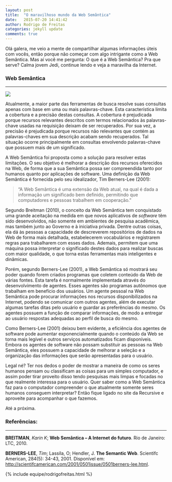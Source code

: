 ```yaml
---
layout: post
title:  "O maravilhoso mundo da Web Semântica"
date:   2015-07-20 14:41:42
author: Rodrigo de Freitas
categories: jekyll update
comments: true
---
```


Olá galera, me veio a mente de compartilhar algumas informações úteis com vocês, então porque não começar com algo intrigante como a Web Semântica. Mas aí você me pergunta: O que é a Web Semântica? Pra que serve? Calma jovem Jedi, continue lendo e veja a maravilha da Internet.

### Web Semântica ###
---

![](https://raw.githubusercontent.com/recursivejr/recursivejr.github.io/master/images/posts/semantica/web-semantica.jpg)

Atualmente, a maior parte das ferramentas de busca resolve suas consultas apenas com base em uma ou mais palavras-chave. Esta característica limita a cobertura e a precisão destas consultas. A cobertura é prejudicada porque recursos relevantes descritos com termos relacionados às palavras-chave usadas na requisição deixam de ser recuperados. Por sua vez, a precisão é prejudicada porque recursos não relevantes que contém as palavras-chaves em sua descrição acabam sendo recuperados. Tal situação ocorre principalmente em consultas envolvendo palavras-chave que possuem mais de um significado.

A Web Semântica foi proposta como a solução para resolver estas limitações. O seu objetivo é melhorar a descrição dos recursos oferecidos na Web, de forma que a sua Semântica possa ser compreendida tanto por humanos quanto por aplicações de software. Uma definição da Web Semântica é fornecida pelo seu idealizador, Tim Berners-Lee (2001):

>“A Web Semântica é uma extensão da Web atual, na qual é dada a informação um significado bem definido, permitindo que computadores e pessoas trabalhem em cooperação.”

Segundo Breitman (2010), o conceito da Web Semântica tem conquistado uma grande aceitação na medida em que novos aplicativos de *software* têm sido desenvolvidos, não somente em ambientes de pesquisa acadêmica, mas também junto ao Governo e à iniciativa privada. Dentre outras coisas, ela dá às pessoas a capacidade de descreverem repositórios de dados na Web de forma mais detalhada, estabelecerem vocabulários e registrarem regras para trabalharem com esses dados. Ademais, permitem que uma máquina possa interpretar o significado destes dados para realizar buscas com maior qualidade, o que torna estas ferramentas mais inteligentes e dinâmicas.

Porém, segundo Berners-Lee (2001), a Web Semântica só mostrará seu poder quando forem criados programas que coletem conteúdo da Web de várias fontes. Esta tarefa é normalmente implementada através do desenvolvimento de agentes. Esses agentes são programas autônomos que trabalham em benefício dos usuários. Um agente pessoal na Web Semântica pode procurar informações nos recursos disponibilizados na Internet, podendo se comunicar com outros agentes, além de executar algumas tarefas ditas pelo usuário e guardar as preferências do mesmo. Os agentes possuem a função de comparar informações, de modo a entregar ao usuário respostas adequadas ao perfil de busca do mesmo.

Como Berners-Lee (2001) deixou bem evidente, a eficiência dos agentes de software pode aumentar exponencialmente quando o conteúdo da Web se torna mais legível e outros serviços automatizados ficam disponíveis. Embora os agentes de software não possam substituir as pessoas na Web Semântica, eles possuem a capacidade de melhorar a seleção e a organização das informações que serão apresentadas para o usuário.

Legal né? Ter nos dedos o poder de mostrar a maneira de como os seres humanos pensam ou classificam as coisas para um simples computador, e assim poder tirar proveito disso tendo pesquisas mais limpas e focadas no que realmente interessa para o usuário. Quer saber como a Web Semântica faz para o computador compreender o que atualmente somente seres humanos conseguem interpretar? Então fique ligado no site da Recursive e aproveite para acompanhar o que fazemos.

Até a próxima.

### Referências: ###
---

**BREITMAN**, *Karin K*; **Web Semântica – A Internet do futuro**. Rio de Janeiro: LTC, 2010.

**BERNERS-LEE**, *Tim*; Lassila, O; Hendler, J. **The Semantic Web**. Scientifc American, 284(5): 34-43, 2001. Disponível em: http://scientifcamerican.com/2001/0501issue/0501berners-lee.html.

{% include equipe/rodrigofreitas.html %}

